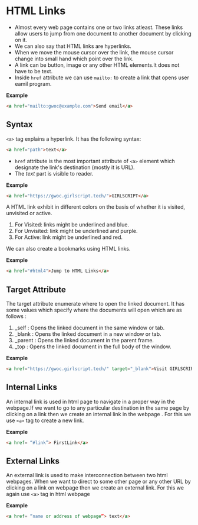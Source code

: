 # HTML Links

- Almost every web page contains one or two links atleast. These links allow users to jump from one document to another document by clicking on it.
- We can also say that HTML links are hyperlinks.
- When we move the mouse cursor over the link, the mouse cursor change into small hand which point over the link.
- A link can be button, image or any other HTML elements.It does not have to be text.
- Inside `href` attribute we can use `mailto:` to create a link that opens user eamil program.

**Example**

```html
<a href="mailto:gwoc@example.com">Send email</a>
```

## Syntax

`<a>` tag explains a hyperlink. It has the following syntax:

```html
<a href="path">text</a>
```

- `href` attribute is the most important attribute of `<a>` element which designate the link's destination (mostly it is URL).
- The _text_ part is visible to reader.
 
**Example**

```html
<a href="https://gwoc.girlscript.tech/">GIRLSCRIPT</a>
```

A HTML link exhibit in different colors on the basis of whether it is visited, unvisited or active.

1. For Visited: links might be underlined and blue. 
2. For Unvisited: link might be underlined and purple.
3. For Active: link might be underlined and red.

We can also create a bookmarks using HTML links.

**Example**

```html
<a href="#html4">Jump to HTML Links</a> 
```

## Target Attribute

The target attribute enumerate where to open the linked document. It has some values which specify where the documents will open which are as follows :

1. _self : Opens the linked document in the same window or tab.
2. _blank : Opens the linked document in a new window or tab.
3. _parent : Opens the linked document in the parent frame.
4. _top : Opens the linked document in the full body of the window.

**Example**

```html
<a href="https://gwoc.girlscript.tech/" target="_blank">Visit GIRLSCRIPT</a>
```

## Internal Links

An internal link is used in html page to navigate in a proper way in the webpage.If we want to go to any particular destination in the same page by clicking on a link then we create an internal link in the webpage . For this we use `<a>` tag to create a new link. 

**Example**

```html
<a href= “#link”> FirstLink</a>
```

## External Links

An external link is used to make interconnection between two html webpages. When we want to direct to some other page or any other URL by clicking on a link on webpage then we create an external link. For this we again use `<a>` tag in html webpage

**Example**

```html
<a href= “name or address of webpage”> text</a>
``` 
 
 
 
 
 
 
 
 
